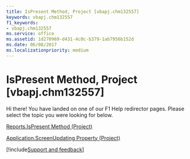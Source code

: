 ```yaml
---
title: IsPresent Method, Project [vbapj.chm132557]
keywords: vbapj.chm132557
f1_keywords:
- vbapj.chm132557
ms.service: office
ms.assetid: 1d270969-d431-4c0c-b379-1ab7956b152d
ms.date: 06/08/2017
ms.localizationpriority: medium
---
```



# IsPresent Method, Project [vbapj.chm132557]

Hi there! You have landed on one of our F1 Help redirector pages. Please select the topic you were looking for below.

[Reports.IsPresent Method (Project)](https://msdn.microsoft.com/library/6040d01a-d187-2f79-945d-1e85b3539a51%28Office.15%29.aspx)

[Application.ScreenUpdating Property (Project)](https://msdn.microsoft.com/library/23260017-c550-4f2b-a57f-4d7f7c1c0d52%28Office.15%29.aspx)

[!include[Support and feedback](~/includes/feedback-boilerplate.md)]